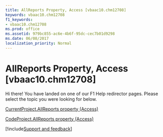 ```yaml
---
title: AllReports Property, Access [vbaac10.chm12708]
keywords: vbaac10.chm12708
f1_keywords:
- vbaac10.chm12708
ms.prod: office
ms.assetid: 979bc855-ac6e-4b6f-95dc-cec7b01d9298
ms.date: 06/08/2017
localization_priority: Normal
---
```



# AllReports Property, Access [vbaac10.chm12708]

Hi there! You have landed on one of our F1 Help redirector pages. Please select the topic you were looking for below.

[CurrentProject.AllReports property (Access)](http://msdn.microsoft.com/library/dda91007-88ef-5660-f67f-4cc9c6f5dbb3%28Office.15%29.aspx)

[CodeProject.AllReports property (Access)](http://msdn.microsoft.com/library/92536101-c4ec-e1a8-723c-ee912a24bdee%28Office.15%29.aspx)

[!include[Support and feedback](~/includes/feedback-boilerplate.md)]
